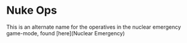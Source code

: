 # Nuke Ops
This is an alternate name for the operatives in the nuclear emergency game-mode, found \[here](Nuclear Emergency)